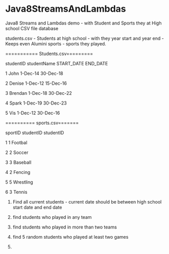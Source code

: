 # Java8StreamsAndLambdas
Java8 Streams and Lambdas demo - with Student and Sports they at High school CSV file database

students.csv - Students at high school - with they year start and year end - Keeps even Alumini
sports - sports they played.

=========== Students.csv=========

studentID	studentName	START_DATE	END_DATE

1	John	1-Dec-14	30-Dec-18

2	Denise	1-Dec-12	15-Dec-16

3	Brendan	1-Dec-18	30-Dec-22

4	Spark	1-Dec-19	30-Dec-23

5	Vis	1-Dec-12	30-Dec-16



========== sports.csv=======

sportID	studentID	studentID

1	1	Footbal

2	2	Soccer

3	3	Baseball

4	2	Fencing

5	5	Wrestling

6	3	Tennis


1) Find all current students - current date should be between high school start date and end date

2) find students who played in any team

3) find students who played in more than two teams

4) find 5 random students who played at least two games

5)

